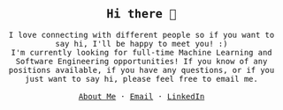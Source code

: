 
<!-- ### Hi there 👋 -->

<p align="center">
  <h2 align="center"><samp>Hi there 👋</samp></h2>
</p>

<p align="center">
  <samp>
    I love connecting with different people so if you want to say hi, I'll
    be happy to meet you! :)
    <br />
    I'm currently looking for full-time Machine Learning and Software Engineering opportunities! If you know of any positions available, if you have any questions, or if you just want to say hi, please feel free to email me.
    <!-- <a href="https://hashirshoaeb.github.io">hashirshoaeb.github.io</a> -->
    <br />
    <br />
    <a href="https://hashirshoaeb.github.io">About Me</a>
    ·
    <a href="mailto:josh.alvarado0328@gmail.com">Email</a>
    ·
    <a href="https://linkedin.com/in/Joshua-Alvarado/">LinkedIn</a>
  </samp>
</p>

<!--
**JoshAlvarado/JoshAlvarado** is a ✨ _special_ ✨ repository because its `README.md` (this file) appears on your GitHub profile.

Here are some ideas to get you started:

- 🔭 I’m currently working on ...
- 🌱 I’m currently learning ...
- 👯 I’m looking to collaborate on ...
- 🤔 I’m looking for help with ...
- 💬 Ask me about ...
- 📫 How to reach me: ...
- 😄 Pronouns: ...
- ⚡ Fun fact: ...
-->

